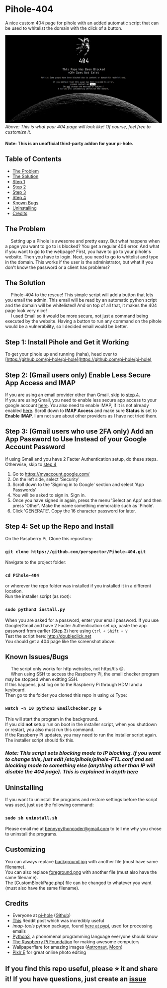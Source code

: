 # Pihole-404

A nice custom 404 page for pihole with an added automatic script that can be used to whitelist the domain with the click of a button.

![This is what your 404 page will look like. Of course, you can also customize it.](./Screenshot.png)
_Above: This is what your 404 page will look like! Of course, feel free to customize it._

#### Note: This is an unofficial third-party addon for your pi-hole.

## Table of Contents
*   [The Problem](#the-problem)
*   [The Solution](#the-solution)
*   [Step 1](#step-1-install-pihole-and-get-it-working)
*   [Step 2](#step-2-gmail-users-only-enable-less-secure-app-access-and-imap)
*   [Step 3](#step-3-gmail-users-who-use-2fa-only-add-an-app-password-to-use-instead-of-your-google-account-password)
*   [Step 4](#step-4-set-up-the-repo-and-install)
*   [Known Bugs](#known-issuesbugs)
*   [Uninstalling](#uninstalling)
*   [Credits](#credits)

## The Problem

&emsp; Setting up a Pihole is awesome and pretty easy. But what happens when a page you want to go to is blocked? You get a regular 404 error. And what if you want to go to the webpage? First, you have to go to your pihole's website. Then you have to login. Next, you need to go to whitelist and type in the domain. This works if the user is the administrator, but what if you don't know the password or a client has problems?

## The Solution

&emsp; Pihole-404 to the rescue! This simple script will add a button that lets you email the admin. This email will be read by an automatic python script and the domain will be whitelisted! And on top of all that, it makes the 404 page look very nice!\
&emsp; I used Email so it would be more secure, not just a command being executed by the website. Having a button to run any command on the pihole would be a vulnerability, so I decided email would be better.

## Step 1: Install Pihole and Get it Working

To get your pihole up and running (haha), head over to [https://github.com/pi-hole/pi-hole](https://github.com/pi-hole/pi-hole)

## Step 2: (Gmail users only) Enable Less Secure App Access and IMAP

If you are using an email provider other than Gmail, skip to [step 4](#step-4-set-up-the-repo-and-install).\
If you are using Gmail, you need to enable less secure app access to your google account [here](https://myaccount.google.com/lesssecureapps). You also need to enable IMAP, if it is not already enabled [here](https://mail.google.com/mail/u/0/#settings/fwdandpop). Scroll down to **IMAP Access** and make sure **Status** is set to **Enable IMAP**. I am not sure about other providers as I have not tried them.

## Step 3: (Gmail users who use 2FA only) Add an App Password to Use Instead of your Google Account Password

If using Gmail and you have 2 Facter Authentication setup, do these steps. Otherwise, skip to [step 4](#step-4-set-up-the-repo-and-install)
1.  Go to https://myaccount.google.com/
2.  On the left side, select 'Security'
3.  Scroll down to the 'Signing in to Google' section and select 'App Passwords'
4.  You will be asked to sign in. Sign in.
5.  Once you have signed in again, press the menu 'Select an App' and then press 'Other'. Make the name something memorable such as 'Pihole'.
6.  Click 'GENERATE'. Copy the 16 character password for later.

## Step 4: Set up the Repo and Install

On the Raspberry Pi, Clone this repository:

### `git clone https://github.com/perspector/Pihole-404.git`

Navigate to the project folder:

### `cd Pihole-404`

or wherever the repo folder was installed if you installed it in a different location.\
Run the installer script (as root):

### `sudo python3 install.py`

When you are asked for a password, enter your email password. If you use Google/Gmail and have 2 Facter Authentication set up, paste the app password from earlier ([Step 3](https://github.com/perspector/Pihole-404#step-3-gmail-users-who-use-2fa-only-add-an-app-password-to-use-instead-of-your-google-account-password)) here using `Ctrl + Shift + V`\
Test the script here: http://doubleclick.net \
You should get a 404 page like the screenshot above.

## Known Issues/Bugs

&emsp; The script only works for http websites, not https/tls 😢.\
&emsp; When using SSH to access the Raspberry Pi, the email checker program may be stopped when exitting SSH.\
If this happens, just log on to the Raspberry Pi through HDMI and a keyboard.\
Then go to the folder you cloned this repo in using `cd` Type:

### `watch -n 10 python3 EmailChecker.py &`

This will start the program in the background.\
If you did **not** setup run on boot in the installer script, when you shutdown or restart, you also must run this command.\
If the Raspberry Pi updates, you may need to run the installer script again.\
The installer script should fix this.

### _Note: This script sets blocking mode to IP blocking. If you want to change this, just edit /etc/pihole/pihole-FTL.conf and set blocking mode to something else (anything other than IP will disable the 404 page). This is explained in depth [here](https://docs.pi-hole.net/ftldns/blockingmode/)_

## Uninstalling

If you want to uninstall the programs and restore settings before the script was used, just use the following command:

### `sudo sh uninstall.sh`

Please email me at [bennypythoncoder@gmail.com](mailto:bennypythoncoder@gmail.com?subject=Why%20I%20uninstalled%20Pihole-404) to tell me why you chose to uninstall the programs.

## Customizing

You can always replace [background.jpg](https://github.com/pythoncoder8888/Pihole-404/blob/main/background.jpg) with another file (must have same filename).\
You can also replace [foreground.png](https://github.com/pythoncoder8888/Pihole-404/blob/main/foreground.png) with another file (must also have the same filename).\
The [CustomBlockPage.php] file can be changed to whatever you want (must also have the same filename).

## Credits

*   Everyone at [pi-hole](https://pi-hole.net) ([Github](https://github.com/pi-hole/pi-hole))
*   [This](https://www.reddit.com/r/pihole/comments/a9v7jj/how_to_install_a_custom_block_page_for_websites/) Reddit post which was incredibly useful
*   _imap-tools_ python package, found [here at pypi](https://pypi.org/project/imap-tools/), used for processing emails
*   [Python3](https://python.org), a phonomenal programming language everyone should know
*   [The Raspberry Pi Foundation](https://raspberrypi.org) for making awesome computers
*   Wallpaperflare for amazing images ([Astronaut](https://www.wallpaperflare.com/astronaut-clipart-space-monochrome-artwork-copy-space-close-up-wallpaper-ppoyl), [Moon](https://www.wallpaperflare.com/minimalism-space-black-background-artwork-simple-background-wallpaper-pmmgi))
*   [Pixlr E](https://pixlr.com/e/) for great online photo editing

## If you find this repo useful, **please ⭐ it and share it!** If you have questions, just create an [issue](https://github.com/pythoncoder8888/Pihole-404/issues)
